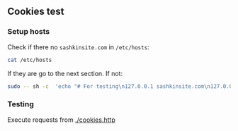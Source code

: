 ## Cookies test

### Setup hosts

Check if there no `sashkinsite.com` in `/etc/hosts`:
```bash
cat /etc/hosts
```

If they are go to the next section. If not:
```bash
sudo -- sh -c  'echo "# For testing\n127.0.0.1 sashkinsite.com\n127.0.0.1 user.sashkinsite.com" >> /etc/hosts'
```

### Testing
Execute requests from [./cookies.http](cookies.http)